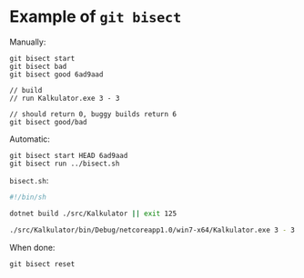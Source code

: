 # Example of `git bisect`

Manually:

```
git bisect start
git bisect bad
git bisect good 6ad9aad

// build
// run Kalkulator.exe 3 - 3

// should return 0, buggy builds return 6
git bisect good/bad
```

Automatic:

```
git bisect start HEAD 6ad9aad
git bisect run ../bisect.sh
```

`bisect.sh`:

``` sh
#!/bin/sh

dotnet build ./src/Kalkulator || exit 125

./src/Kalkulator/bin/Debug/netcoreapp1.0/win7-x64/Kalkulator.exe 3 - 3 | grep 0
```

When done:

```
git bisect reset
```
